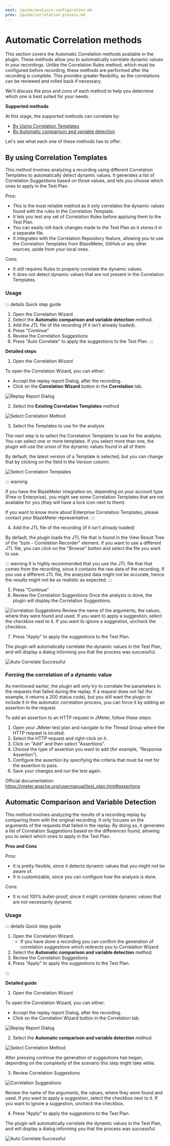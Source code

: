 ```yaml
---
next: /guide/analysis-configuration.md
prev: /guide/correlation-process.md
---
```


# Automatic Correlation methods

This section covers the Automatic Correlation methods available in the plugin. These methods allow you to
automatically correlate dynamic values in your recordings. Unlike the Correlation Rules method, which must be
configured before recording, these methods are performed after the recording is complete. This provides greater
flexibility, as the correlations can be reviewed and rolled back if necessary.

We'll discuss the pros and cons of each method to help you determine which one is best suited for your needs.

**Supported methods**

At this stage, the supported methods can correlate by:

- [By Using Correlation Templates](#by-using-correlation-templates)
- [By Automatic comparison and variable detection](automatic-comparison-and-variable-detection)

Let's see what each one of these methods has to offer.

## By using Correlation Templates

This method involves analyzing a recording using different Correlation Templates to automatically detect dynamic
values. It generates a list of Correlation Suggestions based on those values, and lets you choose which ones
to apply in the Test Plan.

Pros:

- This is the most reliable method as it only correlates the dynamic values found with the rules in the Correlation Template.
- It lets you test any set of Correlation Rules before applying them to the Test Plan.
- You can easily roll-back changes made to the Test Plan as it stores it in a separate file.
- It integrates with the Correlation Repository feature, allowing you to use the Correlation Templates from BlazeMeter,
  GitHub or any other sources, aside from your local ones.

Cons:

- It still requires Rules to properly correlate the dynamic values.
- It does not detect dynamic values that are not present in the Correlation Templates.

### Usage

::: details Quick step guide

1. Open the Correlation Wizard
1. Select the **Automatic comparison and variable detection** method.
1. Add the JTL file of the recording (if it isn't already loaded).
1. Press "Continue"
1. Review the Correlation Suggestions
1. Press "Auto Correlate" to apply the suggestions to the Test Plan.
   :::

**Detailed steps**

1. Open the Correlation Wizard

To open the Correlation Wizard, you can either:

- Accept the replay report Dialog, after the recording.
- Click on the **Correlation Wizard** button in the **Correlation** tab.

![Replay Report Dialog](./assets/replay-report-dialog.png)

2. Select the **Existing Correlation Templates** method

![Select Correlation Method](./assets/select-correlation-method.png)

3. Select the Templates to use for the analysis

The next step is to select the Correlation Templates to use for the analysis. You can select one or more templates.
If you select more than one, the plugin will use the union of the dynamic values found in all of them.

By default, the latest version of a Template is selected, but you can change that by clicking on the field in the Version column.

![Select Correlation Templates](./assets/select-correlation-template.png)

::: warning

If you have the BlazeMeter integration on, depending on your account type (Free or Enterprise), you might see some
Correlation Templates that are not available for you (they will have a lock icon next to them).

If you want to know more about Enterprise Correlation Templates, please contact your BlazeMeter representative.
:::

4. Add the JTL file of the recording (if it isn't already loaded)

By default, the plugin loads the JTL file that is found in the View Result Tree of the "bzm - Correlation Recorder" element.
If you want to use a different JTL file, you can click on the "Browse" button and select the file you want to use.

::: warning
It is highly recommended that you use the JTL file that that comes from the recording, since it contains the
raw data of the recording. If you use a different JTL file, the analyzed data might not be accurate, hence
the results might not be as realistic as expected.
:::

5. Press "Continue"
6. Review the Correlation Suggestions
   Once the analysis is done, the plugin will display the Correlation Suggestions.

![Correlation Suggestions](./assets/correlation-suggestions.png)
Review the name of the arguments, the values, where they were found and used. If you want to apply a suggestion,
select the checkbox next to it. If you want to ignore a suggestion, uncheck the checkbox.

7. Press "Apply" to apply the suggestions to the Test Plan.

The plugin will automatically correlate the dynamic values in the Test Plan, and will display a dialog informing you
that the process was successful.

![Auto Correlate Successful](./assets/auto-correlation-successful-dialog.png)

### Forcing the correlation of a dynamic value

As mentioned earlier, the plugin will only try to correlate the parameters in the requests that failed during the replay. If a request does not fail (for example, it returns a 200 status code), but you still want the plugin to include it in the automatic correlation process, you can force it by adding an assertion to the request.

To add an assertion to an HTTP request in JMeter, follow these steps:

1. Open your JMeter test plan and navigate to the Thread Group where the HTTP request is located.
1. Select the HTTP request and right-click on it.
1. Click on "Add" and then select "Assertions".
1. Choose the type of assertion you want to add (for example, "Response Assertion").
1. Configure the assertion by specifying the criteria that must be met for the assertion to pass.
1. Save your changes and run the test again.

Official documentation: https://jmeter.apache.org/usermanual/test_plan.html#assertions

## Automatic Comparison and Variable Detection

This method involves analyzing the results of a recording replay by comparing them with the original recording. It
only focuses on the arguments of the requests that failed in the replay. By doing so, it generates a list of
Correlation Suggestions based on the differences found, allowing you to select which ones to apply in the Test Plan.

**Pros and Cons**

Pros:

- It is pretty flexible, since it detects dynamic values that you might not be aware of.
- It is customizable, since you can configure how the analysis is done.

Cons:

- It is not 100% bullet-proof, since it might correlate dynamic values that are not necessarily dynamic

### Usage

::: details Quick step guide

1. Open the Correlation Wizard.
   - If you have done a recording you can confirm the generation of correlation suggestions which redirects you to Correlation Wizard
1. Select the **Automatic comparison and variable detection** method.
1. Review the Correlation Suggestions
1. Press "Apply" to apply the suggestions to the Test Plan.

:::

**Detailed guide**

1. Open the Correlation Wizard

To open the Correlation Wizard, you can either:

- Accept the replay report Dialog, after the recording.
- Click on the Correlation Wizard button in the Correlation tab.

![Replay Report Dialog](./assets/replay-report-dialog.png)

2. Select the **Automatic comparison and variable detection** method

![Select Correlation Method](./assets/select-automatic-correlation-method.png)

After pressing continue the generation of suggestions has began, depending on the complexity of the scenario this step might take while.

3. Review Correlation Suggestions

![Correlation Suggestions](./assets/automatic-correlation-suggestions.png)

Review the name of the arguments, the values, where they were found and used. If you want to apply a suggestion, select the checkbox next to it. If you want to ignore a suggestion, uncheck the checkbox.

4. Press "Apply" to apply the suggestions to the Test Plan.

The plugin will automatically correlate the dynamic values in the Test Plan, and will display a dialog informing you that the process was successful.

![Auto Correlate Successful](./assets/auto-correlation-successful-dialog.png)
